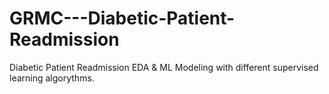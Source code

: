 # GRMC---Diabetic-Patient-Readmission
Diabetic Patient Readmission EDA &amp; ML Modeling with different supervised learning algorythms.

